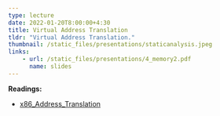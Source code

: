```yaml
---
type: lecture
date: 2022-01-20T8:00:00+4:30
title: Virtual Address Translation
tldr: "Virtual Address Translation."
thumbnail: /static_files/presentations/staticanalysis.jpeg
links:
    - url: /static_files/presentations/4_memory2.pdf
      name: slides
---
```

**Readings:**
- [x86_Address_Translation](/static_files/read/x86_mem.pdf)
